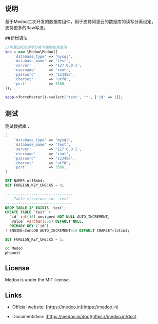 ## 说明
基于Medoo二次开发的数据库组件，用于支持阿里云的数据库的读写分离设定，支持更多的Raw写法。

##新增语法
```php
//阿里云RDS读写分离下强制主库查询
$db = new \Medoo\Medoo([
    'database_type' => 'mysql',
    'database_name' => 'test',
    'server'        => '127.0.0.1',
    'username'      => 'root',
    'password'      => '123456',
    'charset'       => 'utf8',
    'port'          => 3306,
]);

$app->forceMaster()->select('test', '*', ['id' => 1]);
```

## 测试
测试数据库：
```php
[
    'database_type' => 'mysql',
    'database_name' => 'test',
    'server'        => '127.0.0.1',
    'username'      => 'root',
    'password'      => '123456',
    'charset'       => 'utf8',
    'port'          => 3306,
]

```

```sql
SET NAMES utf8mb4;
SET FOREIGN_KEY_CHECKS = 0;

-- ----------------------------
--  Table structure for `test`
-- ----------------------------
DROP TABLE IF EXISTS `test`;
CREATE TABLE `test` (
  `id` int(10) unsigned NOT NULL AUTO_INCREMENT,
  `value` varchar(255) DEFAULT NULL,
  PRIMARY KEY (`id`)
) ENGINE=InnoDB AUTO_INCREMENT=14 DEFAULT CHARSET=latin1;

SET FOREIGN_KEY_CHECKS = 1;

```

```bash
cd Medoo
phpunit
```

## License

Medoo is under the MIT license.

## Links

* Official website: [https://medoo.in](https://medoo.in)

* Documentation: [https://medoo.in/doc](https://medoo.in/doc)
